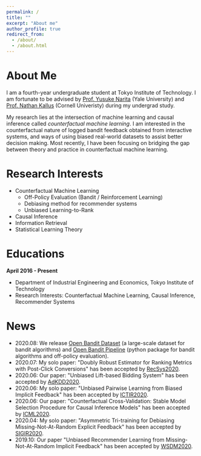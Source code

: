 ```yaml
---
permalink: /
title: ""
excerpt: "About me"
author_profile: true
redirect_from:
  - /about/
  - /about.html
---
```


# About Me
I am a fourth-year undergraduate student at Tokyo Institute of Technology. I am fortunate to be advised by [Prof. Yusuke Narita](https://www.yusuke-narita.com/) (Yale University) and [Prof. Nathan Kallus](http://www.nathankallus.com/) (Cornell Univeristy) during my undergrad study.

My research lies at the intersection of machine learning and causal inference called _counterfactual machine learning_.
I am interested in the counterfactual nature of logged bandit feedback obtained from interactive systems, and ways of using biased real-world datasets to assist better decision making. Most recently, I have been focusing on bridging the gap between theory and practice in counterfactual machine learning.

# Research Interests
- Counterfactual Machine Learning
    - Off-Policy Evaluation (Bandit / Reinforcement Learning)
    - Debiasing method for recommender systems
    - Unbiased Learning-to-Rank
- Causal Inference
- Information Retrieval
- Statistical Learning Theory

# Educations
**April 2016 - Present**
- Department of Industrial Engineering and Economics, Tokyo Institute of Technology
- Research Interests: Counterfactual Machine Learning, Causal Inference, Recommender Systems

# News
- 2020.08: We release [Open Bandit Dataset](https://research.zozo.com/data.html) (a large-scale dataset for bandit algorithms) and [Open Bandit Pipeline](https://github.com/st-tech/zr-obp) (python package for bandit algorithms and off-policy evaluation).
- 2020.07: My solo paper: "Doubly Robust Estimator for Ranking Metrics with Post-Click Conversions" has been accepted by [RecSys2020](https://recsys.acm.org/recsys20/).
- 2020.06: Our paper: "Unbiased Lift-based Bidding System" has been accepted by [AdKDD2020](https://www.adkdd.org/).
- 2020.06: My solo paper: "Unbiased Pairwise Learning from Biased Implicit Feedback" has been accepted by [ICTIR2020](https://ictir2020.org).
- 2020.06: Our paper: "Counterfactual Cross-Validation: Stable Model Selection Procedure for Causal Inference Models" has been accepted by [ICML2020](https://icml.cc/).
- 2020.04: My solo paper: "Asymmetric Tri-training for Debiasing Missing-Not-At-Random Explicit Feedback" has been accepted by [SIGIR2020](https://sigir.org/sigir2020/).
- 2019.10: Our paper "Unbiased Recommender Learning from Missing-Not-At-Random Implicit Feedback" has been accepted by [WSDM2020](http://www.wsdm-conference.org/2020/).

